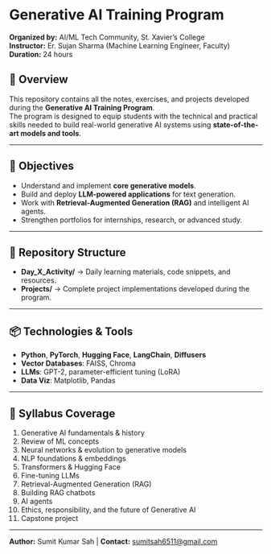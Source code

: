 # Generative AI Training Program

**Organized by:** AI/ML Tech Community, St. Xavier’s College  
**Instructor:** Er. Sujan Sharma (Machine Learning Engineer, Faculty)  
**Duration:** 24 hours  

## 📜 Overview
This repository contains all the notes, exercises, and projects developed during the **Generative AI Training Program**.  
The program is designed to equip students with the technical and practical skills needed to build real-world generative AI systems using **state-of-the-art models and tools**.

---

## 🎯 Objectives
- Understand and implement **core generative models**.
- Build and deploy **LLM-powered applications** for text generation.
- Work with **Retrieval-Augmented Generation (RAG)** and intelligent AI agents.
- Strengthen portfolios for internships, research, or advanced study.

---

## 📂 Repository Structure
- **Day_X_Activity/** → Daily learning materials, code snippets, and resources.
- **Projects/** → Complete project implementations developed during the program.

---

## 📦 Technologies & Tools
- **Python**, **PyTorch**, **Hugging Face**, **LangChain**, **Diffusers**
- **Vector Databases**: FAISS, Chroma
- **LLMs**: GPT-2, parameter-efficient tuning (LoRA)
- **Data Viz**: Matplotlib, Pandas

---

## 📌 Syllabus Coverage
1. Generative AI fundamentals & history
2. Review of ML concepts
3. Neural networks & evolution to generative models
4. NLP foundations & embeddings
5. Transformers & Hugging Face
6. Fine-tuning LLMs
7. Retrieval-Augmented Generation (RAG)
8. Building RAG chatbots
9. AI agents
10. Ethics, responsibility, and the future of Generative AI
11. Capstone project

---

**Author:** Sumit Kumar Sah | 
**Contact:** sumitsah6511@gmail.com
